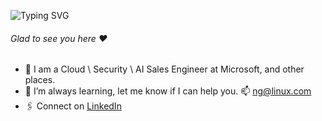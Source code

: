 ![Typing SVG](https://readme-typing-svg.demolab.com?font=Fira+Code&pause=600&color=2F81F7&multiline=true&width=435&lines=Hey+there.%F0%9F%91%8B;This+is+Nicholas+Grove.)
###### Glad to see you here :heart:
- 🏢 I am a Cloud \ Security \ AI Sales Engineer at Microsoft, and other places.
- 🌱 I’m always learning, let me know if I can help you. 📫 ng@linux.com
- 🖇 Connect on [LinkedIn](https://linkedin.com/in/nicholasgrove)
